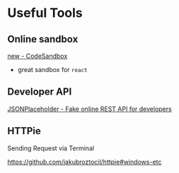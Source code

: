 # Useful Tools

## Online sandbox

[new - CodeSandbox](https://codesandbox.io/s/new)
- great sandbox for `react`

## Developer API

[JSONPlaceholder - Fake online REST API for developers](https://jsonplaceholder.typicode.com/)

## HTTPie
Sending Request via Terminal

https://github.com/jakubroztocil/httpie#windows-etc
